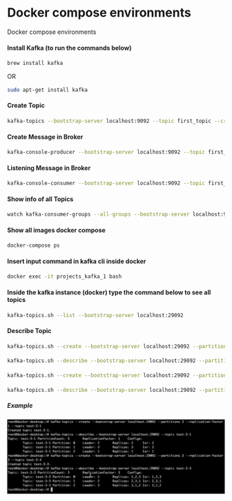 # Docker compose environments
Docker compose environments

#### Install Kafka (to run the commands below)
```sh
brew install kafka
```
OR
```sh
sudo apt-get install kafka
```

#### Create Topic
```sh
kafka-topics --bootstrap-server localhost:9092 --topic first_topic --create --partitions 3 --replication-factor 1
```

#### Create Message in Broker
```sh
kafka-console-producer --bootstrap-server localhost:9092 --topic first_topic
```

#### Listening Message in Broker
```sh
kafka-console-consumer --bootstrap-server localhost:9092 --topic first_topic --group firsttopic
```

#### Show info of all Topics
```sh
watch kafka-consumer-groups --all-groups --bootstrap-server localhost:9092 --all-topics -describe
```
#### Show all images docker compose
```sh
docker-compose ps
```

#### Insert input command in kafka cli inside docker
```sh
docker exec -it projects_kafka_1 bash
```
#### Inside the kafka instance (docker) type the command below to see all topics
```sh
kafka-topics.sh --list --bootstrap-server localhost:29092
```

#### Describe Topic
```sh
kafka-topics.sh --create --bootstrap-server localhost:29092 --partitions 3 --replication-factor 1 --topic test-3-1

kafka-topics.sh --describe --bootstrap-server localhost:29092 --partitions 3 --replication-factor 1 --topic test-3-1

kafka-topics.sh --create --bootstrap-server localhost:29092 --partitions 3 --replication-factor 3 --topic test-3-3

kafka-topics.sh --describe --bootstrap-server localhost:29092 --partitions 3 --replication-factor 3 --topic test-3-3
```
##### Example
![Describe Topic](./images/screen-shot-create-topic-in-kafka-cluster.png)

